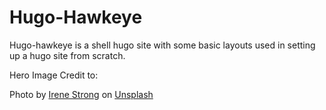 # Hugo-Hawkeye

Hugo-hawkeye is a shell hugo site with some basic layouts used in setting up a hugo site from scratch.

Hero Image Credit to:

Photo by <a href="https://unsplash.com/@leirenestrong?utm_source=unsplash&utm_medium=referral&utm_content=creditCopyText">Irene Strong</a> on <a href="https://unsplash.com/?utm_source=unsplash&utm_medium=referral&utm_content=creditCopyText">Unsplash</a>
  

